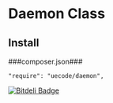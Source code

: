 # Daemon Class #

## Install ##

###composer.json###

	"require": "uecode/daemon",


[![Bitdeli Badge](https://d2weczhvl823v0.cloudfront.net/uecode/daemon/trend.png)](https://bitdeli.com/free "Bitdeli Badge")

